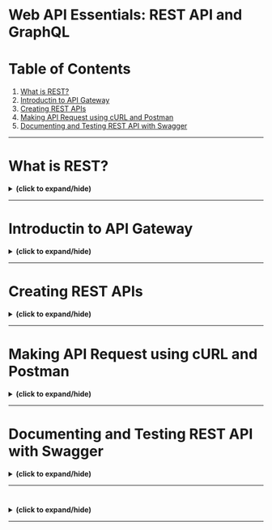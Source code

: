 # Web API Essentials: REST API and GraphQL

# Table of Contents
1. [What is REST?](#rest_overview)
2. [Introductin to API Gateway](#api_gateway)
3. [Creating REST APIs](#creating_rest_api)
4. [Making API Request using cURL and Postman](#api_request)
5. [Documenting and Testing REST API with Swagger](#swagger)

---

<a id="rest_overview"></a>
# What is REST?
<details close>
<summary><b>(click to expand/hide)</b></summary>
<!-- MarkdownTOC -->

# What is REST?

## Overview
This video explains **RESTful APIs**, their **key characteristics**, and **benefits**.

## Understanding REST

### Definition
- **REST** stands for **Representational State Transfer**.
- It is an architectural style for integrating applications and is common in microservices architectures.

### Characteristics of RESTful APIs
1. **HTTP Requests**: All requests are managed through HTTP.
2. **Stateless Communication**:
   - Each request contains all information required for processing.
   - No stored context on the server; session state is on the client.
3. **Uniform Interface**: Ensures consistency between components regardless of the request origin.

### CRUD Operations
- REST APIs use HTTP requests for CRUD operations:
  - **POST**: Create a record
  - **GET**: Retrieve a record
  - **PUT**: Update a record
  - **DELETE**: Delete a record

## Benefits of REST APIs

### Scalability
- The stateless nature of REST APIs ensures scalability.

### Uniformity
- The interface is consistent, regardless of where the request originates.
- Each piece of data (e.g., product id) belongs to only one Uniform Resource Identifier (URI).

## Example: CEX.IO
- **CEX.IO**, a cryptocurrency exchange, provides REST API for developers.
- It offers bitcoin and other crypto prices, and market data in a simple JSON format.
- API calls, request and response parameters, sample requests, and code snippets are documented for developers.

## Conclusion
- **REST APIs** offer a flexible and uniform interface between components.
- They are stateless, scalable, and communicate using HTTP methods (POST, GET, PUT, DELETE).
- REST defines how applications communicate within a network.

<!-- /MarkdownTOC -->
</details>

---

<a id="api_gateway"></a>
# Introductin to API Gateway
<details close>
<summary><b>(click to expand/hide)</b></summary>
<!-- MarkdownTOC -->

# Introduction to API Gateway

## Overview
This video introduces **API Gateway**, explaining its **purpose**, **benefits**, **drawbacks**, and **available products**.

## What is an API Gateway?

### Definition
- An **API Gateway** is a management tool sitting between a client and backend services.
- It aggregates various services and returns the appropriate result.

### Usage
- Protects APIs from malicious usage or overuse with authentication and rate limiting.
- Understands API usage through analytics and monitoring.
- Can monetize APIs using a billing system.
- Presents a single point of contact to various microservices.
- Allows seamless addition or removal of APIs.

## Benefits of Using an API Gateway

- **Insulates Clients**: Hides application's partitioning into microservices.
- **Optimal API**: Provides the best API for each client.
- **Reduces Round Trips**: Allows retrieval of data from multiple services in a single request.
- **Standard Protocol**: Provides a standard communication protocol with the external world.

## Drawbacks of Using an API Gateway

- **Maintenance**: An additional component that needs development and upkeep.
- **Single Point of Failure**: If not designed carefully, it can become a bottleneck.
- **Response Time**: Can increase due to the additional network step.

## Available API Gateway Products

### Managed Products
- **IBM DataPower Gateway**: High-security application gateway.
- **Google**: Offers Apigee or Cloud Endpoints.
- **Microsoft Azure** and **Amazon AWS**: Provide gateways on their platforms.

### Open Source Options
- **Kong**: Top in popularity.
- **Apache APISIX**
- **Tyk**: Also has a managed version.
- **Gloo**: Available as an enterprise version.

## Conclusion
- An **API Gateway** acts as the door to backend services.
- It enables plugging additional services while providing unified access.
- Hides backend complexity and eases scalability or replacement of services.
- Multiple managed and open source API Gateway products are available to choose from.

<!-- /MarkdownTOC -->
</details>

---

<a id="creating_rest_api"></a>
# Creating REST APIs
<details close>
<summary><b>(click to expand/hide)</b></summary>
<!-- MarkdownTOC -->



<!-- /MarkdownTOC -->
</details>

---

<a id="api_request"></a>
# Making API Request using cURL and Postman
<details close>
<summary><b>(click to expand/hide)</b></summary>
<!-- MarkdownTOC -->



<!-- /MarkdownTOC -->
</details>

---

<a id="swagger"></a>
# Documenting and Testing REST API with Swagger
<details close>
<summary><b>(click to expand/hide)</b></summary>
<!-- MarkdownTOC -->



<!-- /MarkdownTOC -->
</details>

---

<a id="binary"></a>
# 
<details close>
<summary><b>(click to expand/hide)</b></summary>
<!-- MarkdownTOC -->



<!-- /MarkdownTOC -->
</details>

---
